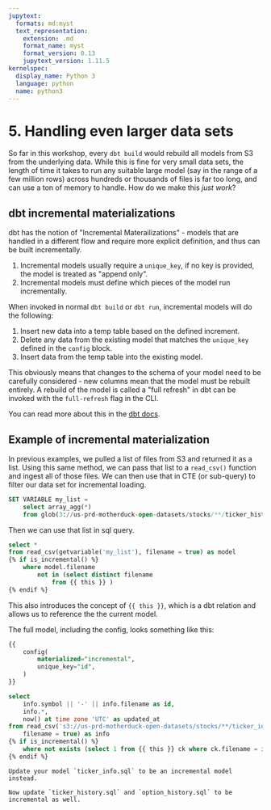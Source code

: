 ```yaml
---
jupytext:
  formats: md:myst
  text_representation:
    extension: .md
    format_name: myst
    format_version: 0.13
    jupytext_version: 1.11.5
kernelspec:
  display_name: Python 3
  language: python
  name: python3
---
```


# 5. Handling even larger data sets

So far in this workshop, every `dbt build` would rebuild all models from S3 from the underlying data. While this is fine for very small data sets, the length of time it takes to run any suitable large model (say in the range of a few million rows) across hundreds or thousands of files is far too long, and can use a ton of memory to handle. How do we make this _just work_?

## dbt incremental materializations

dbt has the notion of "Incremental Materailizations" - models that are handled in a different flow and require more explicit definition, and thus can be built incrementally.

1. Incremental models usually require a `unique_key`, if no key is provided, the model is treated as "append only". 
2. Incremental models must define which pieces of the model run incrementally.

When invoked in normal `dbt build` or `dbt run`, incremental models will do the following:

1. Insert new data into a temp table based on the defined increment.
2. Delete any data from the existing model that matches the `unique_key` defined in the `config` block.
3. Insert data from the temp table into the existing model.

This obviously means that changes to the schema of your model need to be carefully considered - new columns mean that the model must be rebuilt entirely. A rebuild of the model is called a "full refresh" in dbt can be invoked with the `full-refresh` flag in the CLI. 

You can read more about this in the [dbt docs](https://docs.getdbt.com/docs/build/incremental-models#configure-incremental-materializations).

## Example of incremental materialization

In previous examples, we pulled a list of files from S3 and returned it as a list. Using this same method, we can pass that list to a `read_csv()` function and ingest all of those files. We can then use that in CTE (or sub-query) to filter our data set for incremental loading.

```sql
SET VARIABLE my_list =
    select array_agg(*)
    from glob(3://us-prd-motherduck-open-datasets/stocks/**/ticker_history_*.csv);
```

Then we can use that list in sql query.

```sql
select *
from read_csv(getvariable('my_list'), filename = true) as model
{% if is_incremental() %}
    where model.filename 
        not in (select distinct filename 
            from {{ this }} )
{% endif %}
```

This also introduces the concept of `{{ this }}`, which is a dbt relation and allows us to reference the the current model.

The full model, including the config, looks something like this:

```sql
{{
    config(
        materialized="incremental",
        unique_key="id",
    )
}}

select
    info.symbol || '-' || info.filename as id,
    info.*,
    now() at time zone 'UTC' as updated_at
from read_csv('s3://us-prd-motherduck-open-datasets/stocks/**/ticker_info_*.csv',
    filename = true) as info
{% if is_incremental() %}
    where not exists (select 1 from {{ this }} ck where ck.filename = info.filename)
{% endif %}
```

```{admonition} Exercise 5.1
Update your model `ticker_info.sql` to be an incremental model instead.
```

```{admonition} Exercise 5.2
Now update `ticker_history.sql` and `option_history.sql` to be incremental as well. 
```
